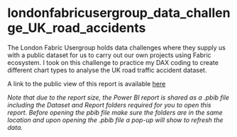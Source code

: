 # londonfabricusergroup_data_challenge_UK_road_accidents

The London Fabric Usergroup holds data challenges where they supply us with a public dataset for us to carry out our own projects using Fabric ecosystem.
I took on this challenge to practice my DAX coding to create different chart types to analyse the UK road traffic accident dataset.

A link to the public view of this report is available [here](https://app.powerbi.com/view?r=eyJrIjoiYjc0YmM5ZDEtMzJhMS00NjgxLWE2YmMtNTJiN2E2MmRiNTBjIiwidCI6ImNlZjk5OTUzLWM0OTYtNGE4MS1iMDYxLTNlYmU1ODRjY2ZjYyIsImMiOjh9)

*Note that due to the report size, the Power BI report is shared as a .pbib file including the Dataset and Report folders required for you to open this report.*
*Before opening the pbib file make sure the folders are in the same location and upon opening the .pbib file a pop-up will show to refresh the data.*
